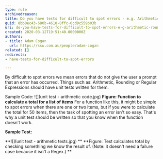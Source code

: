 ```yaml
---
type: rule
archivedreason: 
title: Do you have tests for difficult to spot errors - e.g. Arithmetic, Rounding, Regular Expressions?
guid: 8bb8ec43-680b-4610-8ffc-0cd9c559b03b
uri: do-you-have-tests-for-difficult-to-spot-errors-e-g-arithmetic-rounding-regular-expressions
created: 2020-03-12T19:51:40.0000000Z
authors:
- title: Adam Cogan
  url: https://ssw.com.au/people/adam-cogan
related: []
redirects:
- have-tests-for-difficult-to-spot-errors

---
```


By difficult to spot errors we mean errors that do not give the user a prompt that an error has occurred. Things such as: Arithmetic, Rounding or Regular Expressions should have unit tests written for them.

<!--endintro-->

Sample Code:
![](unit test - arithmetic code.jpg)
 **Figure: Function to calculate a total for a list of items** 
For a function like this, it might be simple to spot errors when there are one or two items, but if you were to calculate the total for 50 items, then the task of spotting an error isn't so easy. That's why a unit test should be written so that you know when the function doesn't work.

**Sample Test:**

**![](unit test - arithmetic tests.jpg)
**
 **Figure: Test calculates total by checking something we know the result of. (Note: it doesn't need a failure case because it isn't a Regex.)
**
